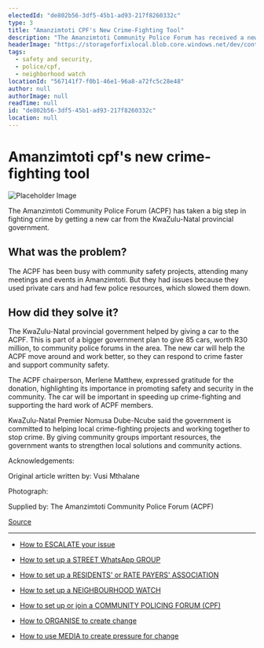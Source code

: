 ```yaml
---
electedId: "de802b56-3df5-45b1-ad93-217f8260332c"
type: 3
title: "Amanzimtoti CPF's New Crime-Fighting Tool"
description: "The Amanzimtoti Community Police Forum has received a new car from the KwaZulu-Natal provincial government to enhance their crime-fighting efforts. This initiative is part of a broader plan to provide resources to community police forums, enabling them to respond more effectively to crime and improve community safety."
headerImage: "https://storageforfixlocal.blob.core.windows.net/dev/content/de802b56-3df5-45b1-ad93-217f8260332c/images/de802b56-3df5-45b1-ad93-217f8260332c.webp"
tags:
  - safety and security,
  - police/cpf,
  - neighborhood watch
locationId: "567141f7-f0b1-46e1-96a8-a72fc5c28e48"
author: null
authorImage: null
readTime: null
id: "de802b56-3df5-45b1-ad93-217f8260332c"
location: null
---
```


# Amanzimtoti cpf's new crime-fighting tool
![Placeholder Image](https://storageforfixlocal.blob.core.windows.net/dev/content/de802b56-3df5-45b1-ad93-217f8260332c/images/de802b56-3df5-45b1-ad93-217f8260332c.webp)

  
The Amanzimtoti Community Police Forum (ACPF) has taken a big step in fighting crime by getting a new car from the KwaZulu-Natal provincial government.

  
## What was the problem?  
The ACPF has been busy with community safety projects, attending many meetings and events in Amanzimtoti. But they had issues because they used private cars and had few police resources, which slowed them down.

  
## How did they solve it?  
The KwaZulu-Natal provincial government helped by giving a car to the ACPF. This is part of a bigger government plan to give 85 cars, worth R30 million, to community police forums in the area. The new car will help the ACPF move around and work better, so they can respond to crime faster and support community safety.

The ACPF chairperson, Merlene Matthew, expressed gratitude for the donation, highlighting its importance in promoting safety and security in the community. The car will be important in speeding up crime-fighting and supporting the hard work of ACPF members.

KwaZulu-Natal Premier Nomusa Dube-Ncube said the government is committed to helping local crime-fighting projects and working together to stop crime. By giving community groups important resources, the government wants to strengthen local solutions and community actions.

Acknowledgements:


Original article written by: Vusi Mthalane 

Photograph: 

Supplied by: The Amanzimtoti Community Police Forum (ACPF) 


[Source](https://www.citizen.co.za/south-coast-sun/news-headlines/2024/05/30/amanzimtoti-community-police-forum-gets-new-car/)
        
        
    
---

- [How to ESCALATE your issue](/content/5c82dc08-0baf-410a-8de9-f7959a4beb3d/)

- [How to set up a STREET WhatsApp GROUP](/content/d6dea590-a527-494e-a551-c338f3bac46b/)
- [How to set up a RESIDENTS' or RATE PAYERS' ASSOCIATION](/content/70f67bab-f596-433f-9f13-f6545cff700e/)
- [How to set up a NEIGHBOURHOOD WATCH](/content/475ff4fc-c8c6-4c0c-a454-6f6dc42c6ce8/)
- [How to set up or join a COMMUNITY POLICING FORUM (CPF)](/content/475ff4fc-c8c6-4c0c-a454-6f6dc42c6ce8/)
- [How to ORGANISE to create change](/content/2797a122-a084-4237-8d99-8e1c4aea4f6e/)
- [How to use MEDIA to create pressure for change](/content/c13796b6-860b-4830-ba7f-c0113cf9daae/)